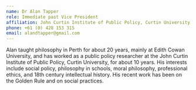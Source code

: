 ```yaml
---
name: Dr Alan Tapper  
role: Immediate past Vice President
affiliation: John Curtin Institute of Public Policy, Curtin University WA
phone: +61 (0) 428 153 315  
email: alandtapper@gmail.com 
---
```


Alan taught philosophy in Perth for about 20 years, mainly at Edith Cowan University, and has worked as a public policy researcher at the John Curtin Institute of Public Policy, Curtin University, for about 10 years. His interests include social policy, philosophy in schools, moral philosophy, professional ethics, and 18th century intellectual history. His recent work has been on the Golden Rule and on social practices.
